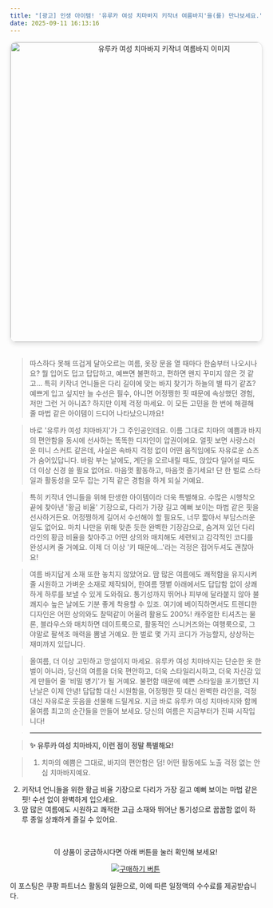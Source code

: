```yaml
---
title: "[광고] 인생 아이템! '유루카 여성 치마바지 키작녀 여름바지'을(를) 만나보세요."
date: 2025-09-11 16:13:16
---
```


<div align="center">
    <a href="https://link.coupang.com/re/AFFSDP?lptag=AF8916626&pageKey=8767575541&itemId=25499449930&vendorItemId=92496056923&traceid=V0-153-1dc80c5b9ea7fc17&clickBeacon=2e651420-8f2a-11f0-923c-43d8599d10c5%7E3&requestid=20250912011257810162954105&token=31850C%7CMIXED" target="_blank">
        <img src="https://ads-partners.coupang.com/image1/S4l_Y301UUnMKDNOS267qVQnYOHIb6Hnbkb5pxeJz5yKeNybvZFeTiElV6gWEkzT5JZVHiplCBn2H9Rb7G7yhTrIGJCDCYxmBderHi_bgpL3nVYz2wlUd2excQ-BTsc-1JBQJ8B1AJ7O0FRr6b375j6TEEzkBDBgAf3NMKkdiWn8uUQE8Gar4lYO15PSw8RnptWM8iEtPihmuXNK_uDp-czJ90QX6JjzusmjN6jP6CUciwg-_mKV-4gzqd2weFlYa7m19YoCOeGA0ZVZjM0xtTwNgTlr7Pbo_Q4ofHfNrWLHzH6xlaJC7-Vq" alt="유루카 여성 치마바지 키작녀 여름바지 이미지" width="600" style="max-width: 100%; height: auto; border-radius: 12px; border: 1px solid #e0e0e0; box-shadow: 0 4px 8px rgba(0,0,0,0.1);">
    </a>
</div>
<br>

> 따스하다 못해 뜨겁게 달아오르는 여름, 옷장 문을 열 때마다 한숨부터 나오시나요? 뭘 입어도 덥고 답답하고, 예쁘면 불편하고, 편하면 왠지 꾸미지 않은 것 같고… 특히 키작녀 언니들은 다리 길이에 맞는 바지 찾기가 하늘의 별 따기 같죠? 예쁘게 입고 싶지만 늘 수선은 필수, 아니면 어정쩡한 핏 때문에 속상했던 경험, 저만 그런 거 아니죠? 하지만 이제 걱정 마세요. 이 모든 고민을 한 번에 해결해 줄 마법 같은 아이템이 드디어 나타났으니까요!

> 바로 '유루카 여성 치마바지'가 그 주인공인데요. 이름 그대로 치마의 예쁨과 바지의 편안함을 동시에 선사하는 똑똑한 디자인이 압권이에요. 얼핏 보면 사랑스러운 미니 스커트 같은데, 사실은 속바지 걱정 없이 어떤 움직임에도 자유로운 쇼츠가 숨어있답니다. 바람 부는 날에도, 계단을 오르내릴 때도, 앉았다 일어설 때도 더 이상 신경 쓸 필요 없어요. 마음껏 활동하고, 마음껏 즐기세요! 단 한 벌로 스타일과 활동성을 모두 잡는 기적 같은 경험을 하게 되실 거예요.

> 특히 키작녀 언니들을 위해 탄생한 아이템이라 더욱 특별해요. 수많은 시행착오 끝에 찾아낸 '황금 비율' 기장으로, 다리가 가장 길고 예뻐 보이는 마법 같은 핏을 선사하거든요. 어정쩡하게 길어서 수선해야 할 필요도, 너무 짧아서 부담스러운 일도 없어요. 마치 나만을 위해 맞춘 듯한 완벽한 기장감으로, 숨겨져 있던 다리 라인의 황금 비율을 찾아주고 어떤 상의와 매치해도 세련되고 감각적인 코디를 완성시켜 줄 거예요. 이제 더 이상 '키 때문에…'라는 걱정은 접어두셔도 괜찮아요!

> 여름 바지답게 소재 또한 놓치지 않았어요. 땀 많은 여름에도 쾌적함을 유지시켜 줄 시원하고 가벼운 소재로 제작되어, 한여름 땡볕 아래에서도 답답함 없이 상쾌하게 하루를 보낼 수 있게 도와줘요. 통기성까지 뛰어나 피부에 달라붙지 않아 불쾌지수 높은 날에도 기분 좋게 착용할 수 있죠. 여기에 베이직하면서도 트렌디한 디자인은 어떤 상의와도 찰떡같이 어울려 활용도 200%! 캐주얼한 티셔츠는 물론, 블라우스와 매치하면 데이트룩으로, 활동적인 스니커즈와는 여행룩으로, 그야말로 팔색조 매력을 뽐낼 거예요. 한 벌로 몇 가지 코디가 가능할지, 상상하는 재미까지 있답니다.

> 올여름, 더 이상 고민하고 망설이지 마세요. 유루카 여성 치마바지는 단순한 옷 한 벌이 아니라, 당신의 여름을 더욱 편안하고, 더욱 스타일리시하고, 더욱 자신감 있게 만들어 줄 '비밀 병기'가 될 거예요. 불편함 때문에 예쁜 스타일을 포기했던 지난날은 이제 안녕! 답답함 대신 시원함을, 어정쩡한 핏 대신 완벽한 라인을, 걱정 대신 자유로운 웃음을 선물해 드릴게요. 지금 바로 유루카 여성 치마바지와 함께 올여름 최고의 순간들을 만들어 보세요. 당신의 여름은 지금부터가 진짜 시작입니다!

> ---

> **✨ 유루카 여성 치마바지, 이런 점이 정말 특별해요!**

> 1.  치마의 예쁨은 그대로, 바지의 편안함은 덤! 어떤 활동에도 노출 걱정 없는 안심 치마바지예요.
2.  키작녀 언니들을 위한 황금 비율 기장으로 다리가 가장 길고 예뻐 보이는 마법 같은 핏! 수선 없이 완벽하게 입으세요.
3.  땀 많은 여름에도 시원하고 쾌적한 고급 소재와 뛰어난 통기성으로 꿉꿉함 없이 하루 종일 상쾌하게 즐길 수 있어요.



<br>

<div align="center">
  <p>이 상품이 궁금하시다면 아래 버튼을 눌러 확인해 보세요!</p>
  <a href="https://link.coupang.com/re/AFFSDP?lptag=AF8916626&pageKey=8767575541&itemId=25499449930&vendorItemId=92496056923&traceid=V0-153-1dc80c5b9ea7fc17&clickBeacon=2e651420-8f2a-11f0-923c-43d8599d10c5%7E3&requestid=20250912011257810162954105&token=31850C%7CMIXED" target="_blank">
    <img src="https://img.shields.io/badge/지금 바로 구매하기-FF5722?style=for-the-badge&logo=coupa&logoColor=white" alt="구매하기 버튼">
  </a>
</div>

이 포스팅은 쿠팡 파트너스 활동의 일환으로, 이에 따른 일정액의 수수료를 제공받습니다.
